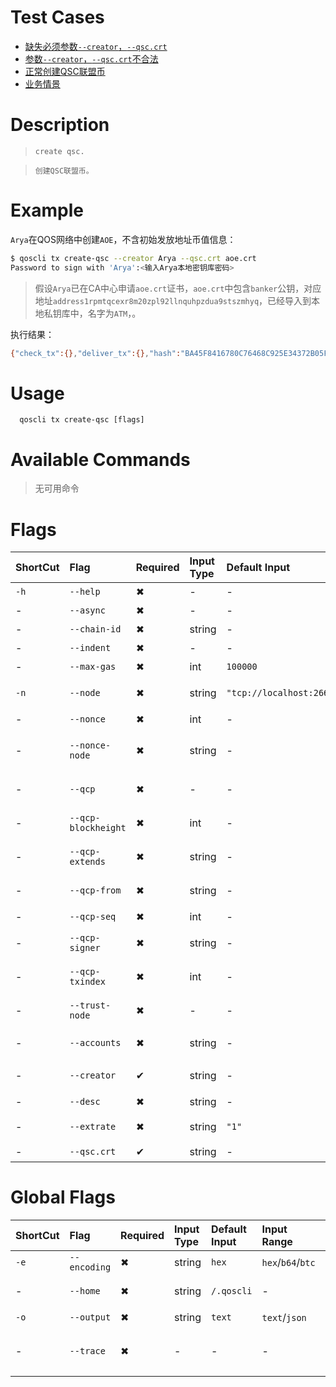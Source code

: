 # Test Cases

- [缺失必须参数`--creator`，`--qsc.crt`](./TestCase01.md)
- [参数`--creator`，`--qsc.crt`不合法](./TestCase02.md)
- [正常创建QSC联盟币](./TestCase03.md)
- [业务情景](./TestCase04.md)

# Description
>     create qsc.

>     创建QSC联盟币。

# Example

`Arya`在QOS网络中创建`AOE`，不含初始发放地址币值信息：
```bash
$ qoscli tx create-qsc --creator Arya --qsc.crt aoe.crt
Password to sign with 'Arya':<输入Arya本地密钥库密码>
```
> 假设`Arya`已在CA中心申请`aoe.crt`证书，`aoe.crt`中包含`banker`公钥，对应地址`address1rpmtqcexr8m20zpl92llnquhpzdua9stszmhyq`，已经导入到本地私钥库中，名字为`ATM`，。

执行结果：
```bash
{"check_tx":{},"deliver_tx":{},"hash":"BA45F8416780C76468C925E34372B05F5A7FEAAC","height":"200"}
```

# Usage
```
  qoscli tx create-qsc [flags]
```

# Available Commands

>无可用命令

# Flags

| ShortCut | Flag                | Required | Input Type | Default Input             | Input Range | Description                                            |
|:---------|:--------------------|:---------|:-----------|:--------------------------|:------------|:-------------------------------------------------------|
| `-h`     | `--help`            | ✖        | -          | -                         | -           | 帮助文档                                                   |
| -        | `--async`           | ✖        | -          | -                         | -           | 是否异步广播交易                                               |
| -        | `--chain-id`        | ✖        | string     | -                         | -           | Tendermint节点的链ID                                       |
| -        | `--indent`          | ✖        | -          | -                         | -           | 向JSON响应添加缩进                                            |
| -        | `--max-gas`         | ✖        | int        | `100000`                  | -           | 每个Tx设置的气体限制值                                           |
| `-n`     | `--node`            | ✖        | string     | `"tcp://localhost:26657"` | -           | 为此链提供的Tendermint RPC接口: `<host>:<port>`                |
| -        | `--nonce`           | ✖        | int        | -                         | -           | 要签署Tx的帐户nonce                                          |
| -        | `--nonce-node`      | ✖        | string     | -                         | -           | 用于其他链查询账户nonce的Tendermint RPC接口: `tcp://<host>:<port>` |
| -        | `--qcp`             | ✖        | -          | -                         | -           | 是否启用QCP模式(qcp mode), 发送QCP Tx                          |
| -        | `--qcp-blockheight` | ✖        | int        | -                         | -           | QCP模式Flag标志: 原始Tx块高度，块高度必须大于0                          |
| -        | `--qcp-extends`     | ✖        | string     | -                         | -           | QCP模式Flag标志: QCP Tx扩展信息                                |
| -        | `--qcp-from`        | ✖        | string     | -                         | -           | QCP模式Flag标志: QCP Tx源链ID                                |
| -        | `--qcp-seq`         | ✖        | int        | -                         | -           | QCP模式Flag标志: QCP顺序                                     |
| -        | `--qcp-signer`      | ✖        | string     | -                         | -           | QCP模式Flag标志: QCP Tx签名者key名称                            |
| -        | `--qcp-txindex`     | ✖        | int        | -                         | -           | QCP模式Flag标志: 原始Tx索引                                    |
| -        | `--trust-node`      | ✖        | -          | -                         | -           | 是否信任连接的完整节点（不验证其响应证据）                                  |
| -        | `--accounts`        | ✖        | string     | -                         | -           | (主要参数)初始帐户，例如: address1,100;address2,100               |
| -        | `--creator`         | ✔        | string     | -                         | -           | (主要参数)创建者账户本地密钥库名字或账户地址                                |
| -        | `--desc`            | ✖        | string     | -                         | -           | (主要参数)描述                                               |
| -        | `--extrate`         | ✖        | string     | `"1"`                     | -           | (主要参数)extrate: qos:qscxxx                              |
| -        | `--qsc.crt`         | ✔        | string     | -                         | -           | (主要参数)CA路径（qsc）                                        |


# Global Flags

| ShortCut | Flag         | Required | Input Type | Default Input | Input Range       | Description  |
|:---------|:-------------|:---------|:-----------|:--------------|:------------------|:-------------|
| `-e`     | `--encoding` | ✖        | string     | `hex`         | `hex`/`b64`/`btc` | 二进制编码        |
| -        | `--home`     | ✖        | string     | `/.qoscli`    | -                 | 配置和数据的目录     |
| `-o`     | `--output`   | ✖        | string     | `text`        | `text`/`json`     | 输出格式         |
| -        | `--trace`    | ✖        | -          | -             | -                 | 打印出错时的完整堆栈跟踪 |